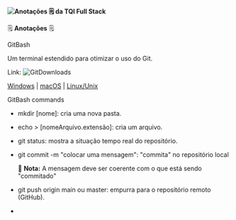**![Anotações 🗒 da TQI Full Stack](C:\Users\andre\OneDrive\Imagens\TQI_Full_Stack\TQIFullStack.jpg)**

🗒 **Anotações** 🗒 

GitBash

Um terminal estendido para otimizar o uso do Git.

Link: ![Git](https://git-scm.com/images/logo@2x.png)Downloads

[Windows](https://git-scm.com/download/win) | [macOS](https://git-scm.com/download/mac) | [Linux/Unix](https://git-scm.com/download/linux)

GitBash commands 

- mkdir [nome]: cria uma nova pasta.

- echo > [nomeArquivo.extensão]: cria um arquivo.

- git status: mostra a situação tempo real do repositório.

- git commit -m "colocar uma mensagem": "commita" no repositório local

  📝 **Nota:** A mensagem deve ser coerente com o que está sendo "commitado"

- git push origin main ou master: empurra para o repositório remoto (GitHub).

- 
